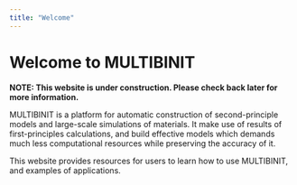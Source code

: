 ```yaml
---
title: "Welcome"
---
```


# Welcome to MULTIBINIT

**NOTE: This website is under construction. Please check back later for more information.**


MULTIBINIT is a platform for automatic construction of second-principle models and large-scale simulations of materials. It make use of results of first-principles calculations, and build effective models which demands much less computational resources while preserving the accuracy of it.

This website provides resources for users to learn how to use MULTIBINIT, and examples of applications.

